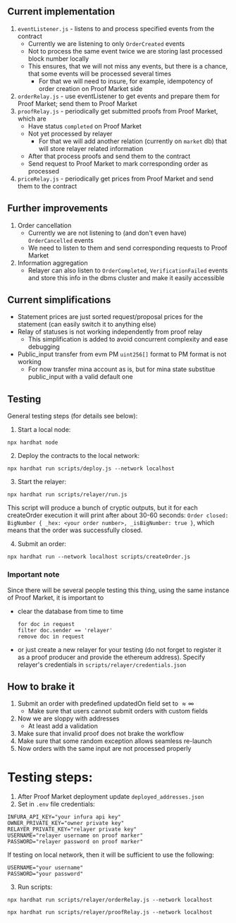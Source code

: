 ## Current implementation
1. `eventListener.js` - listens to and process specified events from the contract
    - Currently we are listening to only `OrderCreated` events
    - Not to process the same event twice we are storing last processed block number locally
    - This ensures, that we will not miss any events, but there is a chance, that some events will be processed several times
        - For that we will need to insure, for example, idempotency of order creation on Proof Market side
2. `orderRelay.js` - use eventListener to get events and prepare them for Proof Market; send them to Proof Market
3. `proofRelay.js` - periodically get submitted proofs from Proof Market, which are
    - Have status `completed` on Proof Market
    - Not yet processed by relayer 
        - For that we will add another relation (currently on `market` db) that will store relayer related information
    - After that process proofs and send them to the contract
    - Send request to Proof Market to mark corresponding order as processed
4. `priceRelay.js` - periodically get prices from Proof Market and send them to the contract


## Further improvements
1. Order cancellation
    - Currently we are not listening to (and don't even have) `OrderCancelled` events
    - We need to listen to them and send corresponding requests to Proof Market
2. Information aggregation
    - Relayer can also listen to `OrderCompleted`, `VerificationFailed` events and store this info in the dbms cluster and make it easily accessible 


## Current simplifications
- Statement prices are just sorted request/proposal prices for the statement (can easily switch it to anything else)
- Relay of statuses is not working independently from proof relay
    - This simplification is added to avoid concurrent complexity and ease debugging
- Public_input transfer from evm PM `uint256[]` format to PM format is not working
    - For now transfer mina account as is, but for mina state substitue public_input with a valid default one


## Testing
General testing steps (for details see below):

1. Start a local node:
```
npx hardhat node
```
2. Deploy the contracts to the local network:
```
npx hardhat run scripts/deploy.js --network localhost
```
3. Start the relayer:
```
npx hardhat run scripts/relayer/run.js
```
This script will produce a bunch of cryptic outputs, but it for each createOrder execution it will print after about 30-60 seconds:
`Order closed: BigNumber { _hex: <your order number>, _isBigNumber: true }`, which means that the order was successfully closed.

4. Submit an order:
```
npx hardhat run --network localhost scripts/createOrder.js
```

### Important note
Since there will be several people testing this thing, using the same instance of Proof Market, it is important to 
- clear the database from time to time 
    ```
    for doc in request 
    filter doc.sender == 'relayer'
    remove doc in request
    ```
- or just create a new relayer for your testing (do not forget to register it as a proof producer and provide the ethereum address). Specify relayer's credentials in `scripts/relayer/credentials.json`

## How to brake it
1. Submit an order with predefined updatedOn field set to $\approx \infty$
    - Make sure that users cannot submit orders with custom fields
2. Now we are sloppy with addresses
    - At least add a validation
3. Make sure that invalid proof does not brake the workflow
4. Make sure that some random exception allows seamless re-launch
5. Now orders with the same input are not processed properly


# Testing steps:
1. After Proof Market deployment update `deployed_addresses.json`
2. Set in `.env` file credentials:
```
INFURA_API_KEY="your infura api key"
OWNER_PRIVATE_KEY="owner private key"
RELAYER_PRIVATE_KEY="relayer private key"
USERNAME="relayer username on proof marker"
PASSWORD="relayer password on proof marker"
```

If testing on local network, then it will be sufficient to use the following:
```
USERNAME="your username"
PASSWORD="your password"
```

3. Run scripts:
```
npx hardhat run scripts/relayer/orderRelay.js --network localhost
```
```
npx hardhat run scripts/relayer/proofRelay.js --network localhost
```

<!-- Or just run `npx hardhat run scripts/relayer/run.js --network sepolia` to run both scripts. -->
<!-- Note: in that case logs will be mixed and really hard to read. -->